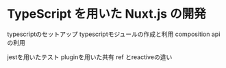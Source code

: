 # TypeScript を用いた Nuxt.js の開発


typescriptのセットアップ
typescriptモジュールの作成と利用
composition apiの利用






jestを用いたテスト
pluginを用いた共有
ref とreactiveの違い
